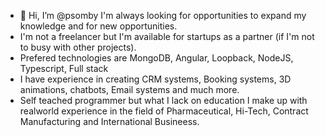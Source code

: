 - 👋 Hi, I’m @psomby I'm always looking for opportunities to expand my knowledge and for new opportunities. 
- I'm not a freelancer but I'm available for startups as a partner (if I'm not to busy with other projects). 
- Prefered technologies are MongoDB, Angular, Loopback, NodeJS, Typescript, Full stack 
- I have experience in creating CRM systems, Booking systems, 3D animations, chatbots, Email systems and much more.  
- Self teached programmer but what I lack on education I make up with realworld experience in the field of Pharmaceutical, Hi-Tech, Contract Manufacturing and International Busineess. 
